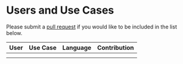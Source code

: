 # Users and Use Cases

Please submit a [pull request](https://github.com/vmware-samples/vcenter-event-broker-appliance/pulls) if you would like to be included in the list below.

| User | Use Case | Language | Contribution |
|------|----------|----------|--------------|
|      |          |          |              |
|      |          |          |              |

